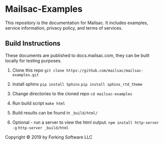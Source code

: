 # Mailsac-Examples
This repository is the documentation for Mailsac. It includes examples, service
information, privacy policy, and terms of services.

## Build Instructions
These documents are published to docs.mailsac.com, they can be built locally
for testing purposes.

1. Clone this repo
   `git clone https://github.com/mailsac/mailsac-examples.git`

2. Install sphinx
   `pip install Sphinx`
   `pip install sphinx_rtd_theme`

3. Change directories to the cloned repo
   `cd mailsac-examples`

4. Run build script
   `make html`

5. Build results can be found in `_build/html/`

6. Optional - run a server to view the html output.
    `npm install http-server -g`
    `http-server _build/html`

Copyright © 2019 by Forking Software LLC

